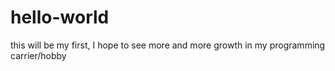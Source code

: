 # hello-world
this will be my first, I hope to see more and more growth in my programming carrier/hobby
